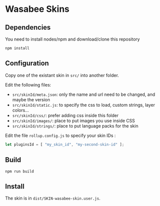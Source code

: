 # Wasabee Skins

## Dependencies
You need to install nodes/npm and download/clone this repository

    npm install

## Configuration

Copy one of the existant skin in `src/` into another folder.

Edit the following files:

 - `src/skinId/meta.json`: only the name and url need to be changed, and maybe the version
 - `src/skinId/static.js`: to specify the css to load, custom strings, layer colors...
 - `src/skinId/css/`: prefer adding css inside this folder
 - `src/skinId/images/`: place to put images you use inside CSS
 - `src/skinId/strings/`: place to put language packs for the skin

Edit the file `rollup.config.js` to specify your skin IDs :
```js
let pluginsId = [ "my_skin_id", "my-second-skin-id" ];
```

## Build
    npm run build

## Install

The skin is in `dist/SKIN-wasabee-skin.user.js`.

